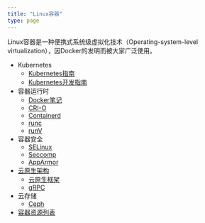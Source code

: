 ```yaml
---
title: "Linux容器"
type: page
---
```


Linux容器是一种便携式系统级虚拟化技术（Operating-system-level virtualization），因Docker的发明而被大家广泛使用。

- Kubernetes
  - [Kubernetes指南](/kubernetes/)
  - [Kubernetes开发指南](/kubernetes-dev/)
- 容器运行时
  - [Docker笔记](docker)
  - [CRI-O](cri-o/)
  - [Containerd](containerd/)
  - [runc](runc/)
  - [runV](runv/)
- 容器安全
  - [SELinux](selinux/)
  - [Seccomp](seccomp/)
  - [AppArmor](apparmor/)
- [云原生架构](native/)
  - [云原生框架](tools/)
  - [gRPC](native/grpc/)
- 云存储
  - [Ceph](ceph/)
- [容器资源列表](resources)
